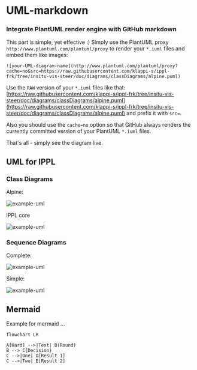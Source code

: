 # UML-markdown


### Integrate PlantUML render engine with GitHub markdown

This part is simple, yet effective :) Simply use the PlantUML proxy `http://www.plantuml.com/plantuml/proxy` to render your `*.iuml` files and embed them like images:

```
![your-UML-diagram-name](http://www.plantuml.com/plantuml/proxy?cache=no&src=https://raw.githubusercontent.com/klappi-s/ippl-frk/tree/insitu-vis-steer/doc/diagrams/classDiagrams/alpine.puml)
``` 

Use the `RAW` version of your `*.iuml` files like that: [https://raw.githubusercontent.com/klappi-s/ippl-frk/tree/insitu-vis-steer/doc/diagrams/classDiagrams/alpine.puml](https://raw.githubusercontent.com/klappi-s/ippl-frk/tree/insitu-vis-steer/doc/diagrams/classDiagrams/alpine.puml) and prefix it with `src=`.

Also you should use the `cache=no` option so that GitHub always renders the currently committed version of your PlantUML `*.iuml` files.

That's all - simply see the diagram live.





## UML for IPPL

### Class Diagrams

Alpine:

![example-uml](http://www.plantuml.com/plantuml/proxy?cache=no&src=https://raw.githubusercontent.com/klappi-s/ippl-frk/tree/insitu-vis-steer/doc/diagrams/classDiagrams/alpine.puml)

IPPL core


![example-uml](http://www.plantuml.com/plantuml/proxy?cache=no&src=https://raw.githubusercontent.com/klappi-s/ippl-frk/tree/insitu-vis-steer/doc/diagrams/classDiagrams/ippl_base.puml)

### Sequence Diagrams

Complete:

![example-uml](http://www.plantuml.com/plantuml/proxy?cache=no&src=https://raw.githubusercontent.com/klappi-s/ippl-frk/tree/insitu-vis-steer/doc/diagrams/sequenceDiagrams/AppSequenceBig.puml)

Simple:

![example-uml](http://www.plantuml.com/plantuml/proxy?cache=no&src=https://raw.githubusercontent.com/klappi-s/ippl-frk/tree/insitu-vis-steer/doc/diagrams/sequenceDiagrams/AppSequenceSimple.puml)




## Mermaid
Example for mermaid ...

```mermaid
flowchart LR

A[Hard] -->|Text| B(Round)
B --> C{Decision}
C -->|One| D[Result 1]
C -->|Two| E[Result 2]
```